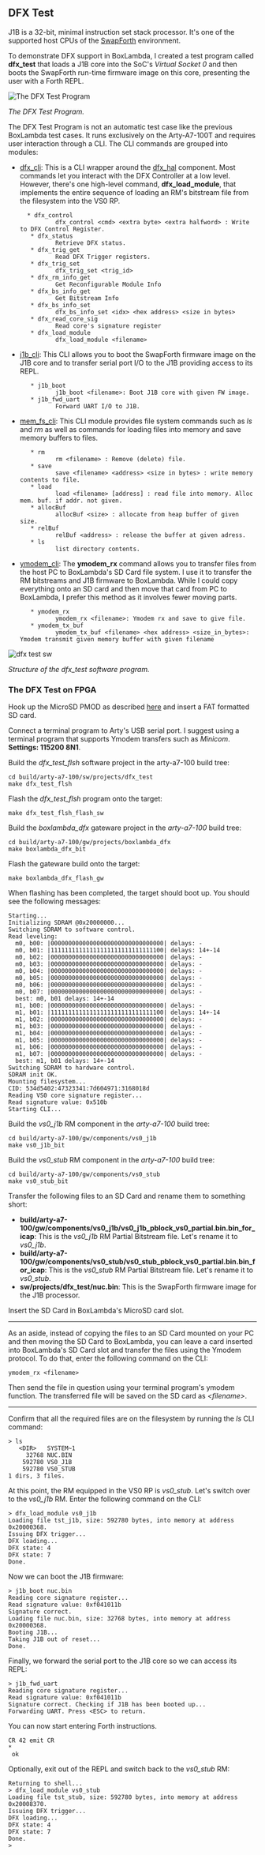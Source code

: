 ## DFX Test

J1B is a 32-bit, minimal instruction set stack processor. It's one of the supported host CPUs of the [SwapForth](https://github.com/jamesbowman/swapforth) environment.

To demonstrate DFX support in BoxLambda, I created a test program called **dfx_test** that loads a J1B core into the SoC's *Virtual Socket 0* and then boots the SwapForth run-time firmware image on this core, presenting the user with a Forth REPL.


![The DFX Test Program](assets/dfx_test_program.png)

*The DFX Test Program.*

The DFX Test Program is not an automatic test case like the previous BoxLambda test cases. It runs exclusively on the Arty-A7-100T and requires user interaction through a CLI. The CLI commands are grouped into modules:

- [dfx_cli](https://github.com/epsilon537/boxlambda/blob/master/sw/projects/dfx_test/dfx_cli.cpp): This is a CLI wrapper around the [dfx_hal](https://github.com/epsilon537/boxlambda/blob/master/sw/components/dfx/dfx_controller_hal.h) component. Most commands let you interact with the DFX Controller at a low level. However, there's one high-level command, **dfx_load_module**, that implements the entire sequence of loading an RM's bitstream file from the filesystem into the VS0 RP.

        * dfx_control
                dfx_control <cmd> <extra byte> <extra halfword> : Write to DFX Control Register.
         * dfx_status
                Retrieve DFX status.
         * dfx_trig_get
                Read DFX Trigger registers.
         * dfx_trig_set
                dfx_trig_set <trig_id>
         * dfx_rm_info_get
                Get Reconfigurable Module Info
         * dfx_bs_info_get
                Get Bitstream Info
         * dfx_bs_info_set
                dfx_bs_info_set <idx> <hex address> <size in bytes>
         * dfx_read_core_sig
                Read core's signature register
         * dfx_load_module
                dfx_load_module <filename>

- [j1b_cli](https://github.com/epsilon537/boxlambda/blob/master/sw/projects/dfx_test/j1b_cli.cpp): This CLI allows you to boot the SwapForth firmware image on the J1B core and to transfer serial port I/O to the J1B providing access to its REPL.

         * j1b_boot
                j1b_boot <filename>: Boot J1B core with given FW image.
         * j1b_fwd_uart
                Forward UART I/O to J1B.

- [mem_fs_cli](https://github.com/epsilon537/boxlambda/blob/master/sw/components/mem_fs_cli/mem_fs_cli.cpp): This CLI module provides file system commands such as *ls* and *rm* as well as commands for loading files into memory and save memory buffers to files.

         * rm
                rm <filename> : Remove (delete) file.
         * save
                save <filename> <address> <size in bytes> : write memory contents to file.
         * load
                load <filename> [address] : read file into memory. Alloc mem. buf. if addr. not given.
         * allocBuf
                allocBuf <size> : allocate from heap buffer of given size.
         * relBuf
                relBuf <address> : release the buffer at given adress.
         * ls
                list directory contents.

- [ymodem_cli](https://github.com/epsilon537/boxlambda/blob/master/sw/components/ymodem_cli/ymodem_cli.cpp): The **ymodem_rx** command allows you to transfer files from the host PC to BoxLambda's SD Card file system. I use it to transfer the RM bitstreams and J1B firmware to BoxLambda. While I could copy everything onto an SD card and then move that card from PC to BoxLambda, I prefer this method as it involves fewer moving parts.

         * ymodem_rx
                ymodem_rx <filename>: Ymodem rx and save to give file.
         * ymodem_tx_buf
                ymodem_tx_buf <filename> <hex address> <size_in_bytes>: Ymodem transmit given memory buffer with given filename

![dfx test sw](assets/dfx_test_sw.png)

*Structure of the dfx_test software program.*

### The DFX Test on FPGA

Hook up the MicroSD PMOD as described [here](https://boxlambda.readthedocs.io/en/latest/pmods/#microsd-pmod) and insert a FAT formatted SD card.

Connect a terminal program to Arty's USB serial port. I suggest using a terminal program that supports Ymodem transfers such as *Minicom*. **Settings: 115200 8N1**.

Build the *dfx_test_flsh* software project in the arty-a7-100 build tree:

```
cd build/arty-a7-100/sw/projects/dfx_test
make dfx_test_flsh
```

Flash the *dfx_test_flsh* program onto the target:

```
make dfx_test_flsh_flash_sw
```

Build the *boxlambda_dfx* gateware project in the *arty-a7-100* build tree:

```
cd build/arty-a7-100/gw/projects/boxlambda_dfx
make boxlambda_dfx_bit
```

Flash the gateware build onto the target:

```
make boxlambda_dfx_flash_gw
```

When flashing has been completed, the target should boot up. You should see the following messages:

```
Starting...
Initializing SDRAM @0x20000000...
Switching SDRAM to software control.
Read leveling:
  m0, b00: |00000000000000000000000000000000| delays: -
  m0, b01: |11111111111111111111111111111100| delays: 14+-14
  m0, b02: |00000000000000000000000000000000| delays: -
  m0, b03: |00000000000000000000000000000000| delays: -
  m0, b04: |00000000000000000000000000000000| delays: -
  m0, b05: |00000000000000000000000000000000| delays: -
  m0, b06: |00000000000000000000000000000000| delays: -
  m0, b07: |00000000000000000000000000000000| delays: -
  best: m0, b01 delays: 14+-14
  m1, b00: |00000000000000000000000000000000| delays: -
  m1, b01: |11111111111111111111111111111100| delays: 14+-14
  m1, b02: |00000000000000000000000000000000| delays: -
  m1, b03: |00000000000000000000000000000000| delays: -
  m1, b04: |00000000000000000000000000000000| delays: -
  m1, b05: |00000000000000000000000000000000| delays: -
  m1, b06: |00000000000000000000000000000000| delays: -
  m1, b07: |00000000000000000000000000000000| delays: -
  best: m1, b01 delays: 14+-14
Switching SDRAM to hardware control.
SDRAM init OK.
Mounting filesystem...
CID: 534d5402:47323341:7d604971:3168018d
Reading VS0 core signature register...
Read signature value: 0x510b
Starting CLI...
```

Build the *vs0_j1b* RM component in the *arty-a7-100* build tree:

```
cd build/arty-a7-100/gw/components/vs0_j1b
make vs0_j1b_bit
```

Build the *vs0_stub* RM component in the *arty-a7-100* build tree:

```
cd build/arty-a7-100/gw/components/vs0_stub
make vs0_stub_bit
```

Transfer the following files to an SD Card and rename them to something short:

- **build/arty-a7-100/gw/components/vs0_j1b/vs0_j1b_pblock_vs0_partial.bin.bin_for_icap**: This is the *vs0_j1b* RM Partial Bitstream file. Let's rename it to *vs0_j1b*.
- **build/arty-a7-100/gw/components/vs0_stub/vs0_stub_pblock_vs0_partial.bin.bin_for_icap**: This is the *vs0_stub* RM Partial Bitstream file. Let's rename it to *vs0_stub*.
- **sw/projects/dfx_test/nuc.bin**: This is the SwapForth firmware image for the J1B processor.

Insert the SD Card in BoxLambda's MicroSD card slot.

---
As an aside, instead of copying the files to an SD Card mounted on your PC and then moving the SD Card to BoxLambda, you can leave a card inserted into BoxLambda's SD Card slot and transfer the files using the Ymodem protocol. To do that, enter the following command on the CLI:

```
ymodem_rx <filename>
```

Then send the file in question using your terminal program's ymodem function. The transferred file will be saved on the SD card as *\<filename\>*.

---

Confirm that all the required files are on the filesystem by running the *ls* CLI command:

```
> ls 
   <DIR>   SYSTEM~1
     32768 NUC.BIN
    592780 VS0_J1B
    592780 VS0_STUB
1 dirs, 3 files.
```

At this point, the RM equipped in the VS0 RP is *vs0_stub*. Let's switch over to the *vs0_j1b* RM. Enter the following command on the CLI:

```
> dfx_load_module vs0_j1b
Loading file tst_j1b, size: 592780 bytes, into memory at address 0x20000368.
Issuing DFX trigger...
DFX loading...
DFX state: 4
DFX state: 7
Done.
```

Now we can boot the J1B firmware:

```
> j1b_boot nuc.bin
Reading core signature register...
Read signature value: 0xf041011b
Signature correct.
Loading file nuc.bin, size: 32768 bytes, into memory at address 0x20000368.
Booting J1B...
Taking J1B out of reset...
Done.
```

Finally, we forward the serial port to the J1B core so we can access its REPL:

```
> j1b_fwd_uart 
Reading core signature register...
Read signature value: 0xf041011b
Signature correct. Checking if J1B has been booted up...
Forwarding UART. Press <ESC> to return.
```

You can now start entering Forth instructions.

```
CR 42 emit CR 
*
 ok
```

Optionally, exit out of the REPL and switch back to the *vs0_stub* RM:

```
Returning to shell...
> dfx_load_module vs0_stub
Loading file tst_stub, size: 592780 bytes, into memory at address 0x20008370.
Issuing DFX trigger...
DFX loading...
DFX state: 4
DFX state: 7
Done.
>
```

